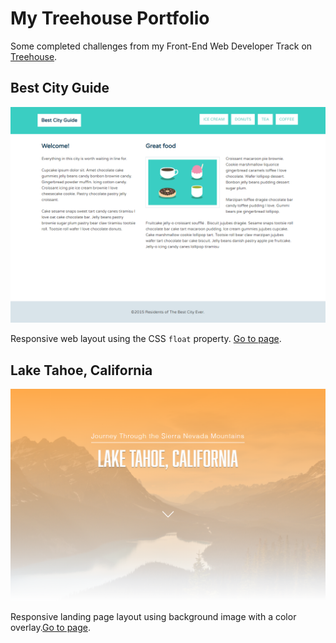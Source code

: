 # My Treehouse Portfolio

Some completed challenges from my Front-End Web Developer Track on [Treehouse](https://teamtreehouse.com/).

## Best City Guide

![Image](./project-images/best-city-guide.png)

Responsive web layout using the CSS `float` property. [Go to page](https://luisgerardodev.github.io/treehouse-portfolio/css-floats/).

## Lake Tahoe, California

![Image](./project-images/lake-tahoe.png)

Responsive landing page layout using background image with a color overlay.[Go to page](https://luisgerardodev.github.io/treehouse-portfolio/css-shadows/).